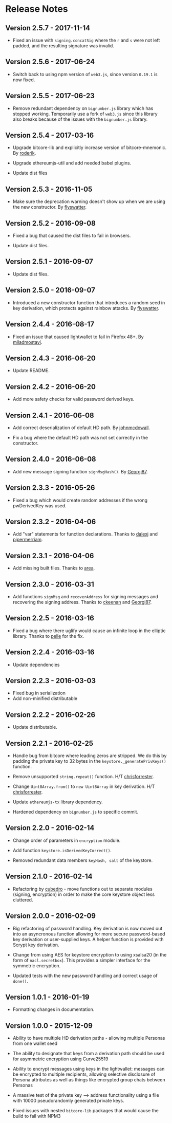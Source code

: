 # Release Notes #

## Version 2.5.7 - 2017-11-14 ##

* Fixed an issue with `signing.concatSig` where the `r` and `s` were not left padded, and the resulting signature was invalid.

## Version 2.5.6 - 2017-06-24 ##

* Switch back to using npm version of `web3.js`, since version `0.19.1` is now fixed.

## Version 2.5.5 - 2017-06-23 ##

* Remove redundant dependency on `bignumber.js` library which has stopped working. Temporarily use a fork of `web3.js` since this library also breaks because of the issues with the `bignumber.js` library. 

## Version 2.5.4 - 2017-03-16 ##

* Upgrade bitcore-lib and explicitly increase version of bitcore-mnemonic. By [roderik](https://github.com/roderik).

* Upgrade ethereumjs-util and add needed babel plugins.

* Update dist files

## Version 2.5.3 - 2016-11-05 ##

* Make sure the deprecation warning doesn't show up when we are using the new constructor. By [flyswatter](https://github.com/flyswatter).

## Version 2.5.2 - 2016-09-08 ##

* Fixed a bug that caused the dist files to fail in browsers.

* Update dist files.

## Version 2.5.1 - 2016-09-07 ##

* Update dist files.

## Version 2.5.0 - 2016-09-07 ##

* Introduced a new constructor function that introduces a random seed in key derivation, which protects against rainbow attacks. By [flyswatter](https://github.com/flyswatter).

## Version 2.4.4 - 2016-08-17 ##

* Fixed an issue that caused lightwallet to fail in Firefox 48+. By [miladmostavi](https://github.com/miladmostavi).

## Version 2.4.3 - 2016-06-20 ##

* Update README.

## Version 2.4.2 - 2016-06-20 ##

* Add more safety checks for valid password derived keys.

## Version 2.4.1 - 2016-06-08 ##

* Add correct deserialization of default HD path. By [johnmcdowall](https://github.com/johnmcdowall).

* Fix a bug where the default HD path was not set correctly in the constructor.

## Version 2.4.0 - 2016-06-08 ##

* Add new message signing function `signMsgHash()`. By [Georgi87](https://github.com/Georgi87).

## Version 2.3.3 - 2016-05-26 ##

* Fixed a bug which would create random addresses if the wrong
  pwDerivedKey was used.

## Version 2.3.2 - 2016-04-06 ##

* Add "var" statements for function declarations. Thanks to [dalexj](https://github.com/dalexj) and [pipermerriam](https://github.com/pipermerriam).

## Version 2.3.1 - 2016-04-06 ##

* Add missing built files. Thanks to [area](https://github.com/area).

## Version 2.3.0 - 2016-03-31 ##

* Add functions `signMsg` and `recoverAddress` for signing messages and recovering the signing address. Thanks to [ckeenan](https://github.com/ckeenan) and [Georgi87](https://github.com/Georgi87).

## Version 2.2.5 - 2016-03-16 ##

* Fixed a bug where there uglify would cause an infinite loop in the elliptic library. Thanks to [pelle](https://github.com/pelle) for the fix.

## Version 2.2.4 - 2016-03-16 ##

* Update dependencies

## Version 2.2.3 - 2016-03-03 ##

* Fixed bug in serialization
* Add non-minified distributable

## Version 2.2.2 - 2016-02-26 ##

* Update distributable.

## Version 2.2.1 - 2016-02-25 ##

* Handle bug from bitcore where leading zeros are stripped. We do this by padding the private key to 32 bytes in the `keystore._generatePrivKeys()` function.

* Remove unsupported `string.repeat()` function. H/T [chrisforrester](https://github.com/chrisforrester).

* Change `Uint8Array.from()` to `new Uint8Array` in key derivation. H/T [chrisforrester](https://github.com/chrisforrester).

* Update `ethereumjs-tx` library dependency.

* Hardened dependency on `bignumber.js` to specific commit.

## Version 2.2.0 - 2016-02-14 ##

* Change order of parameters in `encryption` module.

* Add function `keystore.isDerivedKeyCorrect()`.

* Removed redundant data members `keyHash, salt` of the keystore. 

## Version 2.1.0 - 2016-02-14 ##

* Refactoring by [cubedro](https://github.com/cubedro) - move functions out to separate modules (signing, encryption) in order to make the core keystore object less cluttered.

## Version 2.0.0 - 2016-02-09 ##

* Big refactoring of password handling. Key derivation is now moved out into an asyncronous function allowing for more secure password-based key derivation or user-supplied keys. A helper function is provided with Scrypt key derivation.

* Change from using AES for keystore encryption to using xsalsa20 (in the form of `nacl.secretbox`). This provides a simpler interface for the symmetric encryption.

* Updated tests with the new password handling and correct usage of `done()`.

## Version 1.0.1 - 2016-01-19 ##

* Formatting changes in documentation.

## Version 1.0.0 - 2015-12-09 ##

* Ability to have multiple HD derivation paths - allowing multiple Personas from one wallet seed

* The ability to designate that keys from a derivation path should be used for asymmetric encryption using Curve25519

* Ability to encrypt messages using keys in the lightwallet: messages can be encrypted to multiple recipients, allowing selective disclosure of Persona attributes as well as things like encrypted group chats between Personas

* A massive test of the private key —> address functionality using a file with 10000 pseudorandomly generated private keys.

* Fixed issues with nested `bitcore-lib` packages that would cause the build to fail with NPM3
